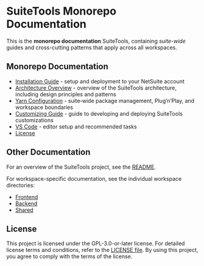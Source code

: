 # SuiteTools Monorepo Documentation

This is the **monorepo documentation** SuiteTools, containing _suite-wide_ guides and cross-cutting patterns that apply across all workspaces.

## Monorepo Documentation

- [Installation Guide](installation.md) - setup and deployment to your NetSuite account
- [Architecture Overview](architecture.md) - overview of the SuiteTools architecture, including design principles and patterns
- [Yarn Configuration](yarn.md) - suite‑wide package management, Plug’n’Play, and workspace boundaries
- [Customizing Guide](customizing.md) - guide to developing and deploying SuiteTools customizations
- [VS Code](vscode.md) - editor setup and recommended tasks
- [License](LICENSE)

## Other Documentation

For an overview of the SuiteTools project, see the [README](../README.md).

For workspace-specific documentation, see the individual workspace directories:

- [Frontend](../frontend/README.md)
- [Backend](../backend/README.md)
- [Shared](../shared/README.md)

## License

This project is licensed under the GPL-3.0-or-later license. For detailed license terms and conditions, refer to the [LICENSE file](../LICENSE). By using this project, you agree to comply with the terms of the license.
